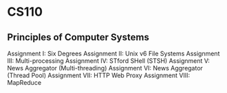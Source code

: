 # CS110
## Principles of Computer Systems

Assignment I: Six Degrees
Assignment II: Unix v6 File Systems
Assignment III: Multi-processing
Assignment IV: STford SHell (STSH)
Assignment V: News Aggregator (Multi-threading)
Assignment VI: News Aggregator (Thread Pool)
Assignment VII: HTTP Web Proxy
Assignment VIII: MapReduce
